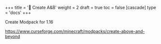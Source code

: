 +++
title = '🔴 Create A&B'
weight = 2
draft = true
toc = false
[cascade]
	type = 'docs'
+++

Create Modpack for 1.16

https://www.curseforge.com/minecraft/modpacks/create-above-and-beyond